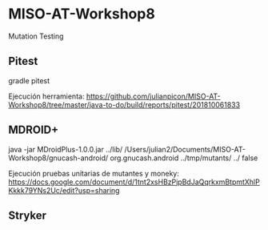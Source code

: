 # MISO-AT-Workshop8
Mutation Testing

## Pitest

gradle pitest

Ejecución herramienta: https://github.com/julianpicon/MISO-AT-Workshop8/tree/master/java-to-do/build/reports/pitest/201810061833

## MDROID+

java -jar MDroidPlus-1.0.0.jar ../lib/ /Users/julian2/Documents/MISO-AT-Workshop8/gnucash-android/ org.gnucash.android ../tmp/mutants/ ../ false

Ejecución pruebas unitarias de mutantes y moneky:
https://docs.google.com/document/d/1tnt2xsHBzPjpBdJaQqrkxmBtpmtXhlPKkkk79YNs2Uc/edit?usp=sharing

## Stryker
